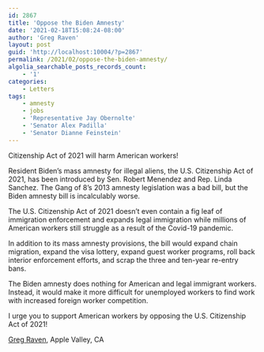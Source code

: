 ```yaml
---
id: 2867
title: 'Oppose the Biden Amnesty'
date: '2021-02-18T15:08:24-08:00'
author: 'Greg Raven'
layout: post
guid: 'http://localhost:10004/?p=2867'
permalink: /2021/02/oppose-the-biden-amnesty/
algolia_searchable_posts_records_count:
    - '1'
categories:
    - Letters
tags:
    - amnesty
    - jobs
    - 'Representative Jay Obernolte'
    - 'Senator Alex Padilla'
    - 'Senator Dianne Feinstein'
---
```


Citizenship Act of 2021 will harm American workers!

Resident Biden’s mass amnesty for illegal aliens, the U.S. Citizenship Act of 2021, has been introduced by Sen. Robert Menendez and Rep. Linda Sanchez. The Gang of 8’s 2013 amnesty legislation was a bad bill, but the Biden amnesty bill is incalculably worse.

The U.S. Citizenship Act of 2021 doesn’t even contain a fig leaf of immigration enforcement and expands legal immigration while millions of American workers still struggle as a result of the Covid-19 pandemic.

In addition to its mass amnesty provisions, the bill would expand chain migration, expand the visa lottery, expand guest worker programs, roll back interior enforcement efforts, and scrap the three and ten-year re-entry bans.

The Biden amnesty does nothing for American and legal immigrant workers. Instead, it would make it more difficult for unemployed workers to find work with increased foreign worker competition.

I urge you to support American workers by opposing the U.S. Citizenship Act of 2021!

[Greg Raven](https://www.gregraven.org/), Apple Valley, CA